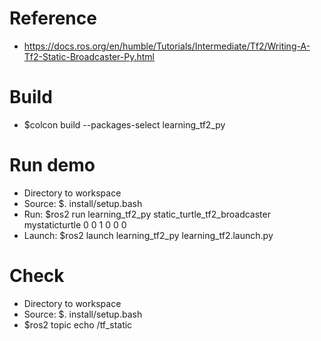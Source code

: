 # Reference
- https://docs.ros.org/en/humble/Tutorials/Intermediate/Tf2/Writing-A-Tf2-Static-Broadcaster-Py.html

# Build
- $colcon build --packages-select learning_tf2_py

# Run demo
- Directory to workspace
- Source: $. install/setup.bash
- Run: $ros2 run learning_tf2_py static_turtle_tf2_broadcaster mystaticturtle 0 0 1 0 0 0
- Launch: $ros2 launch learning_tf2_py learning_tf2.launch.py

# Check
- Directory to workspace
- Source: $. install/setup.bash
- $ros2 topic echo /tf_static